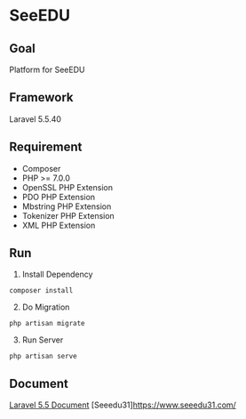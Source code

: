 # SeeEDU

## Goal
Platform for SeeEDU

## Framework
Laravel 5.5.40

## Requirement
- Composer
- PHP >= 7.0.0
- OpenSSL PHP Extension
- PDO PHP Extension
- Mbstring PHP Extension
- Tokenizer PHP Extension
- XML PHP Extension

## Run

1. Install Dependency
```shell
composer install
```

2. Do Migration
```shell
php artisan migrate
```

3. Run Server
```shell
php artisan serve
```

## Document

[Laravel 5.5 Document](https://laravel.com/docs/5.5)
[Seeedu31]https://www.seeedu31.com/
